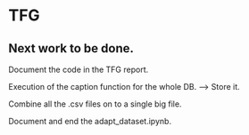 # TFG

## Next work to be done.

Document the code in the TFG report.

Execution of the caption function for the whole DB. --> Store it.

Combine all the .csv files on to a single big file.

Document and end the adapt_dataset.ipynb.

